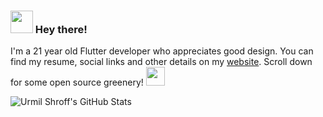 ### <img src="https://github.com/urmilshroff/urmilshroff/blob/master/assets/animated_emoji/man_waving.gif" width="36px"> Hey there!

I'm a 21 year old Flutter developer who appreciates good design. You can find my resume, social links and other details on my [website](https://urmilshroff.tech/). Scroll down for some open source greenery! <img src="https://github.com/urmilshroff/urmilshroff/blob/master/assets/animated_emoji/hand_down.gif" width="30px">

![Urmil Shroff's GitHub Stats](https://github-readme-stats.vercel.app/api?username=urmilshroff)
